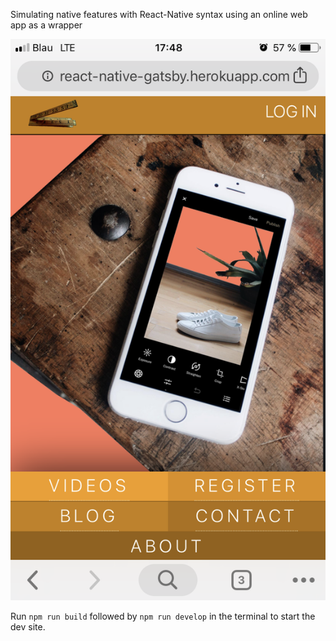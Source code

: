 Simulating native features with React-Native syntax using an online web app as a wrapper

![alt text](https://github.com/Johnnybar/react-native-gatsby/blob/master/src/assets/native-gatsby.png?raw=true "Title")

Run `npm run build` followed by `npm run develop` in the terminal to start the dev site.
